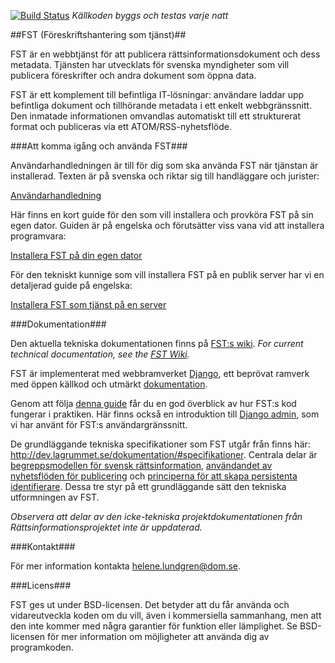 [![Build Status](https://travis-ci.org/rinfo/fst.svg?branch=develop)](https://travis-ci.org/rinfo/fst) _Källkoden byggs och testas varje natt_

##FST (Föreskriftshantering som tjänst)##

FST är en webbtjänst för att publicera rättsinformationsdokument och dess metadata. Tjänsten har utvecklats för svenska myndigheter som vill publicera föreskrifter och andra dokument som öppna data. 

FST är ett komplement till befintliga IT-lösningar: användare laddar upp befintliga dokument och tillhörande metadata i ett enkelt webbgränssnitt. Den inmatade informationen omvandlas automatiskt till ett strukturerat format och publiceras via ett ATOM/RSS-nyhetsflöde.


###Att komma igång och använda FST###

Användarhandledningen är till för dig som ska använda FST när tjänstan är installerad.
Texten är på svenska och riktar sig till handläggare och jurister:

[Användarhandledning](https://github.com/rinfo/fst/blob/develop/doc/anvandarhandledning_fst.pdf)


Här finns en kort guide för den som vill installera och provköra FST på sin egen dator. 
Guiden är på engelska och förutsätter viss vana vid att installera programvara:

[Installera FST på din egen dator](https://github.com/rinfo/fst/wiki/Install-on-development-machine)


För den tekniskt kunnige som vill installera FST på en publik server har vi en detaljerad guide på engelska:  

[Installera FST som tjänst på en server](https://github.com/rinfo/fst/wiki/Server-installation-FST) 

###Dokumentation###

Den aktuella tekniska dokumentationen finns på [FST:s wiki](https://github.com/rinfo/fst/wiki). _For current technical documentation, see the [FST Wiki](https://github.com/rinfo/fst/wiki)._

FST är implementerat med webbramverket [Django](https://www.djangoproject.com/), ett beprövat ramverk med öppen källkod och utmärkt [dokumentation](https://docs.djangoproject.com/en/1.10/).

Genom att följa [denna guide](https://docs.djangoproject.com/en/1.10/intro/tutorial01/) får du en god överblick av hur FST:s kod fungerar i praktiken. Här finns också en introduktion till [Django admin](https://docs.djangoproject.com/en/1.10/ref/contrib/admin/), som vi har använt för FST:s användargränssnitt.

De grundläggande tekniska specifikationer som FST utgår från finns här: http://dev.lagrummet.se/dokumentation/#specifikationer. 
Centrala delar är [begreppsmodellen för svensk rättsinformation](http://dev.lagrummet.se/dokumentation/model.pdf), [användandet av nyhetsflöden för publicering](http://dev.lagrummet.se/dokumentation/system/atom-insamling.pdf) och [principerna för att skapa persistenta identifierare](http://dev.lagrummet.se). Dessa tre styr på ett grundläggande sätt den tekniska utformningen av FST. 

_Observera att delar av den icke-tekniska projektdokumentationen från Rättsinformationsprojektet inte är uppdaterad._

###Kontakt###

För mer information kontakta helene.lundgren@dom.se.

###Licens###
 
FST ges ut under BSD-licensen. Det betyder att du får
använda och vidareutveckla koden om du vill, även i kommersiella
sammanhang, men att den inte kommer med några garantier för funktion
eller lämplighet. Se BSD-licensen för mer information om möjligheter
att använda dig av programkoden.

